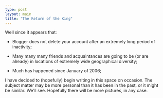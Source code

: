 ```yaml
---
type: post
layout: main
title: "The Return of the King"
---
```

Well since it appears that:

  
- Blogger does not delete your account after an extremely long period of inactivity;  

- Many many many friends and acquaintances are going to be (or are already) in locations of extremely wide geographical diversity;

- Much has happened since January of 2006;

I have decided to (hopefully) begin writing in this space on occasion. The
subject matter may be more personal than it has been in the past, or it might
be similar. We'll see. Hopefully there will be more pictures, in any case.

